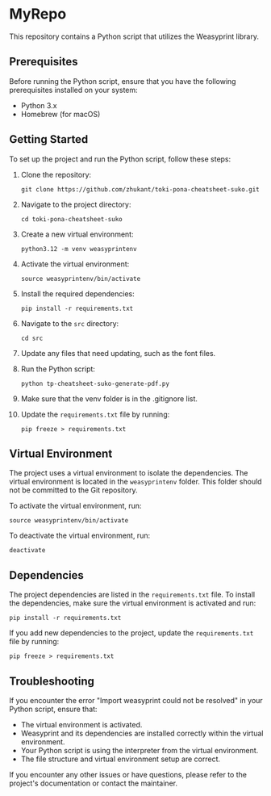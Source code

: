 # MyRepo

This repository contains a Python script that utilizes the Weasyprint library.

## Prerequisites

Before running the Python script, ensure that you have the following prerequisites installed on your system:

- Python 3.x
- Homebrew (for macOS)

## Getting Started

To set up the project and run the Python script, follow these steps:

1. Clone the repository:
   ```
   git clone https://github.com/zhukant/toki-pona-cheatsheet-suko.git
   ```

2. Navigate to the project directory:
   ```
   cd toki-pona-cheatsheet-suko
   ```

3. Create a new virtual environment:
   ```
   python3.12 -m venv weasyprintenv
   ```

4. Activate the virtual environment:
   ```
   source weasyprintenv/bin/activate
   ```

5. Install the required dependencies:
   ```
   pip install -r requirements.txt
   ```

6. Navigate to the `src` directory:
   ```
   cd src
   ```

7. Update any files that need updating, such as the font files.

8. Run the Python script:
   ```
   python tp-cheatsheet-suko-generate-pdf.py
   ```

9. Make sure that the venv folder is in the .gitignore list.
10. Update the `requirements.txt` file by running:
    ```
    pip freeze > requirements.txt
    ```

## Virtual Environment

The project uses a virtual environment to isolate the dependencies. The virtual environment is located in the `weasyprintenv` folder. This folder should not be committed to the Git repository.

To activate the virtual environment, run:
```
source weasyprintenv/bin/activate
```

To deactivate the virtual environment, run:
```
deactivate
```

## Dependencies

The project dependencies are listed in the `requirements.txt` file. To install the dependencies, make sure the virtual environment is activated and run:
```
pip install -r requirements.txt
```

If you add new dependencies to the project, update the `requirements.txt` file by running:
```
pip freeze > requirements.txt
```

## Troubleshooting

If you encounter the error "Import weasyprint could not be resolved" in your Python script, ensure that:
- The virtual environment is activated.
- Weasyprint and its dependencies are installed correctly within the virtual environment.
- Your Python script is using the interpreter from the virtual environment.
- The file structure and virtual environment setup are correct.

If you encounter any other issues or have questions, please refer to the project's documentation or contact the maintainer.